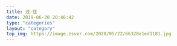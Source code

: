 ```yaml
---
title: 过·往
date: 2019-06-30 20:46:42
type: "categories"
layout: "category"
top_img: https://image.zsver.com/2020/05/22/66328e1ed1181.jpg
---
```

